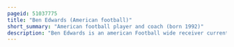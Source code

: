 ```yaml
---
pageid: 51037775
title: "Ben Edwards (American football)"
short_summary: "American football player and coach (born 1992)"
description: "Ben Edwards is an american Football wide receiver currently a free Agent. He played Football and Basketball at York High School in Yorktown, Virginia. He played College Football at Richmond for four Years. Edwards earned first-team all-caa Honors in 2012 after leading Caa in Receptions with 80. He was also named First-Team All-Caa his senior Year in 2013. Edwards continued to remain unsigned after going undrafted in the 2014 Nfl Draft until he was signed by the new York Giants in may 2015. He played two Games for the Giants in 2015 catching one Pass for nine Yards. He spent the entire 2016 Season on injured Reserve and became a free Agent later."
---
```

